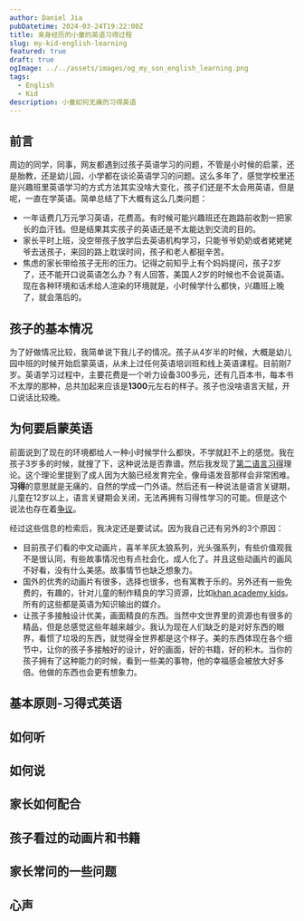 ```yaml
---
author: Daniel Jia
pubDatetime: 2024-03-24T19:22:00Z
title: 亲身经历的小童的英语习得过程
slug: my-kid-english-learning
featured: true
draft: true
ogImage: ../../assets/images/og_my_son_english_learning.png
tags:
  - English
  - Kid
description: 小童如何无痛的习得英语
---
```


## 前言

周边的同学，同事，网友都遇到过孩子英语学习的问题，不管是小时候的启蒙，还是胎教，还是幼儿园，小学都在谈论英语学习的问题。这么多年了，感觉学校里还是兴趣班里英语学习的方式方法其实没啥大变化，孩子们还是不太会用英语，但是呢，一直在学英语。简单总结了下大概有这么几类问题：

- 一年话费几万元学习英语，花费高。有时候可能兴趣班还在跑路前收割一把家长的血汗钱。但是结果其实孩子的英语还是不太能达到交流的目的。
- 家长平时上班，没空带孩子放学后去英语机构学习，只能爷爷奶奶或者姥姥姥爷去送孩子，来回的路上耽误时间，孩子和老人都挺辛苦。
- 焦虑的家长带给孩子无形的压力。记得之前知乎上有个妈妈提问，孩子2岁了，还不能开口说英语怎么办？有人回答，美国人2岁的时候也不会说英语。现在各种环境和话术给人渲染的环境就是，小时候学什么都快，兴趣班上晚了，就会落后的。

## 孩子的基本情况

为了好做情况比较，我简单说下我儿子的情况。孩子从4岁半的时候，大概是幼儿园中班的时候开始启蒙英语，从未上过任何英语培训班和线上英语课程。目前刚7岁。英语学习过程中，主要花费是一个听力设备300多元，还有几百本书，每本书不太厚的那种，总共加起来应该是**1300**元左右的样子。孩子也没啥语言天赋，开口说话比较晚。

## 为何要启蒙英语

前面说到了现在的环境都给人一种小时候学什么都快，不学就赶不上的感觉。我在孩子3岁多的时候，就搜了下，这种说法是否靠谱。然后我发现了[第二语言习得](https://zh.wikipedia.org/wiki/%E7%AC%AC%E4%BA%8C%E8%AA%9E%E8%A8%80%E7%BF%92%E5%BE%97)理论。这个理论里提到了成人因为大脑已经发育完全，像母语发音那样会非常困难。**习得**的意思就是无痛的，自然的学成一门外语。然后还有一种说法是语言关键期，儿童在12岁以上，语言关键期会关闭，无法再拥有习得性学习的可能。但是这个说法也存在着[争议](https://zh.wikipedia.org/wiki/%E9%97%9C%E9%8D%B5%E6%9C%9F%E5%81%87%E8%AA%AA)。

经过这些信息的检索后，我决定还是要试试。因为我自己还有另外的3个原因：

- 目前孩子们看的中文动画片，喜羊羊灰太狼系列，光头强系列，有些价值观我不是很认同，有些故事情况也有点社会化，成人化了。并且这些动画片的画风不好看，没有什么美感。故事情节也缺乏想象力。
- 国外的优秀的动画片有很多，选择也很多，也有寓教于乐的。另外还有一些免费的，有趣的，针对儿童的制作精良的学习资源，比如[khan academy kids](https://learn.khanacademy.org/khan-academy-kids/)。所有的这些都是英语为知识输出的媒介。
- 让孩子多接触设计优美，画面精良的东西。当然中文世界里的资源也有很多的精品，但是总感觉这些年越来越少。我认为现在人们缺乏的是对好东西的眼界，看惯了垃圾的东西，就觉得全世界都是这个样子。美的东西体现在各个细节中，让你的孩子多接触好的设计，好的画面，好的书籍，好的积木。当你的孩子拥有了这种能力的时候，看到一些美的事物，他的幸福感会被放大好多倍。他做的东西也会更有想象力。

## 基本原则-习得式英语

## 如何听

## 如何说

## 家长如何配合

## 孩子看过的动画片和书籍

## 家长常问的一些问题

## 心声
